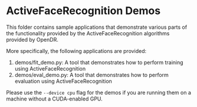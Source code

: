 # ActiveFaceRecognition Demos

This folder contains sample applications that demonstrate various parts of the functionality provided by the ActiveFaceRecognition algorithms provided by OpenDR.

More specifically, the following applications are provided:

1. demos/fit_demo.py: A tool that demonstrates how to perform training using ActiveFaceRecognition
2. demos/eval_demo.py: A tool that demonstrates how to perform evaluation using ActiveFaceRecognition

Please use the `--device cpu` flag for the demos if you are running them on a machine without a CUDA-enabled GPU.
